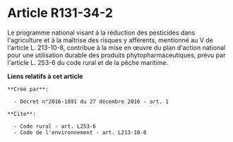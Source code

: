 # Article R131-34-2

Le programme national visant à la réduction des pesticides dans l'agriculture et à la maîtrise des risques y afférents,
mentionné au V de l'article L. 213-10-8, contribue à la mise en œuvre du plan d'action national pour une utilisation durable
des produits phytopharmaceutiques, prévu par l'article L. 253-6 du code rural et de la pêche maritime.

**Liens relatifs à cet article**

	**Créé par**:

	  - Décret n°2016-1891 du 27 décembre 2016 - art. 1

	**Cite**:

	  - Code rural - art. L253-6
	  - Code de l'environnement - art. L213-10-8
